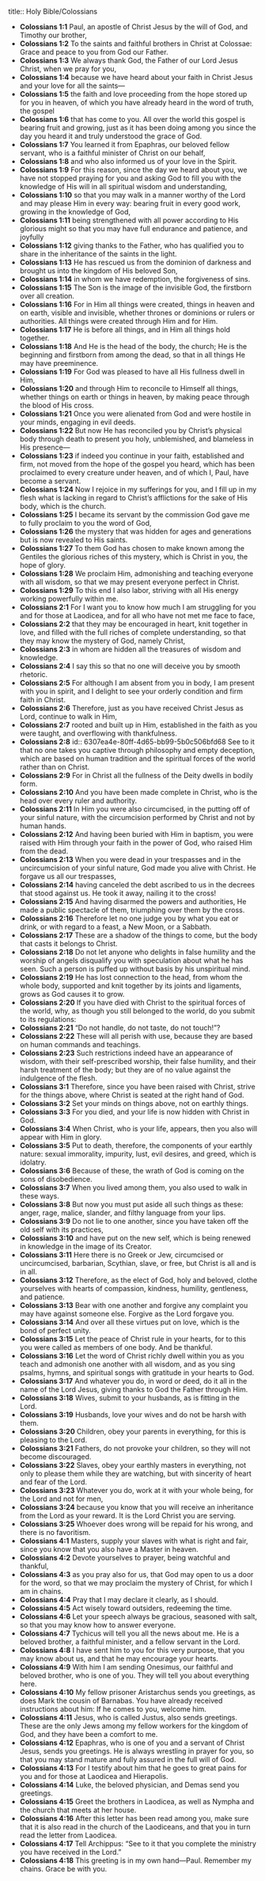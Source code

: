 title:: Holy Bible/Colossians

- **Colossians 1:1**
  Paul, an apostle of Christ Jesus by the will of God, and Timothy our brother,
- **Colossians 1:2**
  To the saints and faithful brothers in Christ at Colossae: Grace and peace to you from God our Father.
- **Colossians 1:3**
  We always thank God, the Father of our Lord Jesus Christ, when we pray for you,
- **Colossians 1:4**
  because we have heard about your faith in Christ Jesus and your love for all the saints—
- **Colossians 1:5**
  the faith and love proceeding from the hope stored up for you in heaven, of which you have already heard in the word of truth, the gospel
- **Colossians 1:6**
  that has come to you. All over the world this gospel is bearing fruit and growing, just as it has been doing among you since the day you heard it and truly understood the grace of God.
- **Colossians 1:7**
  You learned it from Epaphras, our beloved fellow servant, who is a faithful minister of Christ on our behalf,
- **Colossians 1:8**
  and who also informed us of your love in the Spirit.
- **Colossians 1:9**
  For this reason, since the day we heard about you, we have not stopped praying for you and asking God to fill you with the knowledge of His will in all spiritual wisdom and understanding,
- **Colossians 1:10**
  so that you may walk in a manner worthy of the Lord and may please Him in every way: bearing fruit in every good work, growing in the knowledge of God,
- **Colossians 1:11**
  being strengthened with all power according to His glorious might so that you may have full endurance and patience, and joyfully
- **Colossians 1:12**
  giving thanks to the Father, who has qualified you to share in the inheritance of the saints in the light.
- **Colossians 1:13**
  He has rescued us from the dominion of darkness and brought us into the kingdom of His beloved Son,
- **Colossians 1:14**
  in whom we have redemption, the forgiveness of sins.
- **Colossians 1:15**
  The Son is the image of the invisible God, the firstborn over all creation.
- **Colossians 1:16**
  For in Him all things were created, things in heaven and on earth, visible and invisible, whether thrones or dominions or rulers or authorities. All things were created through Him and for Him.
- **Colossians 1:17**
  He is before all things, and in Him all things hold together.
- **Colossians 1:18**
  And He is the head of the body, the church; He is the beginning and firstborn from among the dead, so that in all things He may have preeminence.
- **Colossians 1:19**
  For God was pleased to have all His fullness dwell in Him,
- **Colossians 1:20**
  and through Him to reconcile to Himself all things, whether things on earth or things in heaven, by making peace through the blood of His cross.
- **Colossians 1:21**
  Once you were alienated from God and were hostile in your minds, engaging in evil deeds.
- **Colossians 1:22**
  But now He has reconciled you by Christ’s physical body through death to present you holy, unblemished, and blameless in His presence—
- **Colossians 1:23**
  if indeed you continue in your faith, established and firm, not moved from the hope of the gospel you heard, which has been proclaimed to every creature under heaven, and of which I, Paul, have become a servant.
- **Colossians 1:24**
  Now I rejoice in my sufferings for you, and I fill up in my flesh what is lacking in regard to Christ’s afflictions for the sake of His body, which is the church.
- **Colossians 1:25**
  I became its servant by the commission God gave me to fully proclaim to you the word of God,
- **Colossians 1:26**
  the mystery that was hidden for ages and generations but is now revealed to His saints.
- **Colossians 1:27**
  To them God has chosen to make known among the Gentiles the glorious riches of this mystery, which is Christ in you, the hope of glory.
- **Colossians 1:28**
  We proclaim Him, admonishing and teaching everyone with all wisdom, so that we may present everyone perfect in Christ.
- **Colossians 1:29**
  To this end I also labor, striving with all His energy working powerfully within me.
- **Colossians 2:1**
  For I want you to know how much I am struggling for you and for those at Laodicea, and for all who have not met me face to face,
- **Colossians 2:2**
  that they may be encouraged in heart, knit together in love, and filled with the full riches of complete understanding, so that they may know the mystery of God, namely Christ,
- **Colossians 2:3**
  in whom are hidden all the treasures of wisdom and knowledge.
- **Colossians 2:4**
  I say this so that no one will deceive you by smooth rhetoric.
- **Colossians 2:5**
  For although I am absent from you in body, I am present with you in spirit, and I delight to see your orderly condition and firm faith in Christ.
- **Colossians 2:6**
  Therefore, just as you have received Christ Jesus as Lord, continue to walk in Him,
- **Colossians 2:7**
  rooted and built up in Him, established in the faith as you were taught, and overflowing with thankfulness.
- **Colossians 2:8**
  id:: 6307ea4e-80ff-4d65-bb99-5b0c506bfd68
  See to it that no one takes you captive through philosophy and empty deception, which are based on human tradition and the spiritual forces of the world rather than on Christ.
- **Colossians 2:9**
  For in Christ all the fullness of the Deity dwells in bodily form.
- **Colossians 2:10**
  And you have been made complete in Christ, who is the head over every ruler and authority.
- **Colossians 2:11**
  In Him you were also circumcised, in the putting off of your sinful nature, with the circumcision performed by Christ and not by human hands.
- **Colossians 2:12**
  And having been buried with Him in baptism, you were raised with Him through your faith in the power of God, who raised Him from the dead.
- **Colossians 2:13**
  When you were dead in your trespasses and in the uncircumcision of your sinful nature, God made you alive with Christ. He forgave us all our trespasses,
- **Colossians 2:14**
  having canceled the debt ascribed to us in the decrees that stood against us. He took it away, nailing it to the cross!
- **Colossians 2:15**
  And having disarmed the powers and authorities, He made a public spectacle of them, triumphing over them by the cross.
- **Colossians 2:16**
  Therefore let no one judge you by what you eat or drink, or with regard to a feast, a New Moon, or a Sabbath.
- **Colossians 2:17**
  These are a shadow of the things to come, but the body that casts it belongs to Christ.
- **Colossians 2:18**
  Do not let anyone who delights in false humility and the worship of angels disqualify you with speculation about what he has seen. Such a person is puffed up without basis by his unspiritual mind.
- **Colossians 2:19**
  He has lost connection to the head, from whom the whole body, supported and knit together by its joints and ligaments, grows as God causes it to grow.
- **Colossians 2:20**
  If you have died with Christ to the spiritual forces of the world, why, as though you still belonged to the world, do you submit to its regulations:
- **Colossians 2:21**
  “Do not handle, do not taste, do not touch!”?
- **Colossians 2:22**
  These will all perish with use, because they are based on human commands and teachings.
- **Colossians 2:23**
  Such restrictions indeed have an appearance of wisdom, with their self-prescribed worship, their false humility, and their harsh treatment of the body; but they are of no value against the indulgence of the flesh.
- **Colossians 3:1**
  Therefore, since you have been raised with Christ, strive for the things above, where Christ is seated at the right hand of God.
- **Colossians 3:2**
  Set your minds on things above, not on earthly things.
- **Colossians 3:3**
  For you died, and your life is now hidden with Christ in God.
- **Colossians 3:4**
  When Christ, who is your life, appears, then you also will appear with Him in glory.
- **Colossians 3:5**
  Put to death, therefore, the components of your earthly nature: sexual immorality, impurity, lust, evil desires, and greed, which is idolatry.
- **Colossians 3:6**
  Because of these, the wrath of God is coming on the sons of disobedience.
- **Colossians 3:7**
  When you lived among them, you also used to walk in these ways.
- **Colossians 3:8**
  But now you must put aside all such things as these: anger, rage, malice, slander, and filthy language from your lips.
- **Colossians 3:9**
  Do not lie to one another, since you have taken off the old self with its practices,
- **Colossians 3:10**
  and have put on the new self, which is being renewed in knowledge in the image of its Creator.
- **Colossians 3:11**
  Here there is no Greek or Jew, circumcised or uncircumcised, barbarian, Scythian, slave, or free, but Christ is all and is in all.
- **Colossians 3:12**
  Therefore, as the elect of God, holy and beloved, clothe yourselves with hearts of compassion, kindness, humility, gentleness, and patience.
- **Colossians 3:13**
  Bear with one another and forgive any complaint you may have against someone else. Forgive as the Lord forgave you.
- **Colossians 3:14**
  And over all these virtues put on love, which is the bond of perfect unity.
- **Colossians 3:15**
  Let the peace of Christ rule in your hearts, for to this you were called as members of one body. And be thankful.
- **Colossians 3:16**
  Let the word of Christ richly dwell within you as you teach and admonish one another with all wisdom, and as you sing psalms, hymns, and spiritual songs with gratitude in your hearts to God.
- **Colossians 3:17**
  And whatever you do, in word or deed, do it all in the name of the Lord Jesus, giving thanks to God the Father through Him.
- **Colossians 3:18**
  Wives, submit to your husbands, as is fitting in the Lord.
- **Colossians 3:19**
  Husbands, love your wives and do not be harsh with them.
- **Colossians 3:20**
  Children, obey your parents in everything, for this is pleasing to the Lord.
- **Colossians 3:21**
  Fathers, do not provoke your children, so they will not become discouraged.
- **Colossians 3:22**
  Slaves, obey your earthly masters in everything, not only to please them while they are watching, but with sincerity of heart and fear of the Lord.
- **Colossians 3:23**
  Whatever you do, work at it with your whole being, for the Lord and not for men,
- **Colossians 3:24**
  because you know that you will receive an inheritance from the Lord as your reward. It is the Lord Christ you are serving.
- **Colossians 3:25**
  Whoever does wrong will be repaid for his wrong, and there is no favoritism.
- **Colossians 4:1**
  Masters, supply your slaves with what is right and fair, since you know that you also have a Master in heaven.
- **Colossians 4:2**
  Devote yourselves to prayer, being watchful and thankful,
- **Colossians 4:3**
  as you pray also for us, that God may open to us a door for the word, so that we may proclaim the mystery of Christ, for which I am in chains.
- **Colossians 4:4**
  Pray that I may declare it clearly, as I should.
- **Colossians 4:5**
  Act wisely toward outsiders, redeeming the time.
- **Colossians 4:6**
  Let your speech always be gracious, seasoned with salt, so that you may know how to answer everyone.
- **Colossians 4:7**
  Tychicus will tell you all the news about me. He is a beloved brother, a faithful minister, and a fellow servant in the Lord.
- **Colossians 4:8**
  I have sent him to you for this very purpose, that you may know about us, and that he may encourage your hearts.
- **Colossians 4:9**
  With him I am sending Onesimus, our faithful and beloved brother, who is one of you. They will tell you about everything here.
- **Colossians 4:10**
  My fellow prisoner Aristarchus sends you greetings, as does Mark the cousin of Barnabas. You have already received instructions about him: If he comes to you, welcome him.
- **Colossians 4:11**
  Jesus, who is called Justus, also sends greetings. These are the only Jews among my fellow workers for the kingdom of God, and they have been a comfort to me.
- **Colossians 4:12**
  Epaphras, who is one of you and a servant of Christ Jesus, sends you greetings. He is always wrestling in prayer for you, so that you may stand mature and fully assured in the full will of God.
- **Colossians 4:13**
  For I testify about him that he goes to great pains for you and for those at Laodicea and Hierapolis.
- **Colossians 4:14**
  Luke, the beloved physician, and Demas send you greetings.
- **Colossians 4:15**
  Greet the brothers in Laodicea, as well as Nympha and the church that meets at her house.
- **Colossians 4:16**
  After this letter has been read among you, make sure that it is also read in the church of the Laodiceans, and that you in turn read the letter from Laodicea.
- **Colossians 4:17**
  Tell Archippus: “See to it that you complete the ministry you have received in the Lord.”
- **Colossians 4:18**
  This greeting is in my own hand—Paul. Remember my chains. Grace be with you.